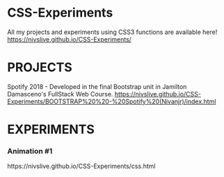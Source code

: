 # CSS-Experiments
All my projects and experiments using CSS3 functions are available here!
https://nivslive.github.io/CSS-Experiments/

<h1> PROJECTS </h1>

Spotify 2018 - Developed in the final Bootstrap unit in Jamilton Damasceno's FullStack Web Course.
https://nivslive.github.io/CSS-Experiments/BOOTSTRAP%20%20-%20Spotify%20(Nivanjr)/index.html

<h1> EXPERIMENTS </h1>

<h3>Animation #1</h3>
https://nivslive.github.io/CSS-Experiments/css.html



